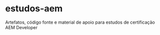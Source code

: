 # estudos-aem
Artefatos, código fonte e material de apoio para estudos de certificação AEM Developer
